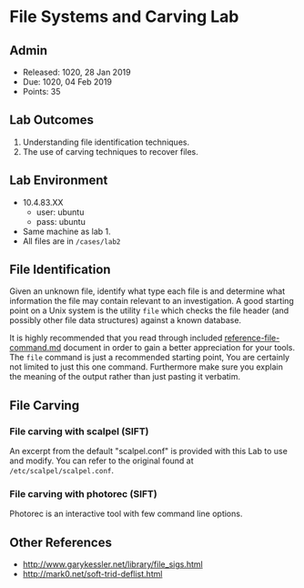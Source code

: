 # File Systems and Carving Lab

## Admin

- Released: 1020, 28 Jan 2019
- Due: 1020, 04 Feb 2019
- Points: 35

## Lab Outcomes

1. Understanding file identification techniques.
2. The use of carving techniques to recover files.

## Lab Environment

- 10.4.83.XX
  - user: ubuntu
  - pass: ubuntu
- Same machine as lab 1.
- All files are in `/cases/lab2`

## File Identification

Given an unknown file, identify what type each file is and determine what
information the file may contain relevant to an investigation.  A good starting
point on a Unix system is the utility `file` which checks the file header (and
possibly other file data structures) against a known database.  

It is highly recommended that you read through included
[reference-file-command.md](./reference-file-command.md) document in order to
gain a better appreciation for your tools. The `file` command is just
a recommended starting point,  You are certainly not limited to just this one
command. Furthermore make sure you explain the meaning of the output rather than
just pasting it verbatim.

## File Carving 

### File carving with scalpel (SIFT)

An excerpt from the default "scalpel.conf" is provided with this Lab to use and
modify.  You can refer to the original found at `/etc/scalpel/scalpel.conf`.

### File carving with photorec (SIFT)

Photorec is an interactive tool with few command line options.

## Other References

- http://www.garykessler.net/library/file_sigs.html  
- http://mark0.net/soft-trid-deflist.html


